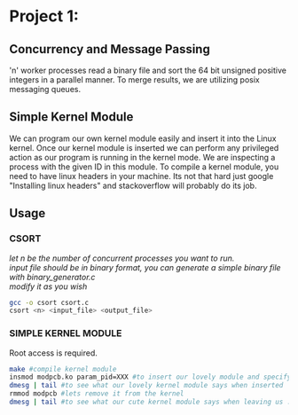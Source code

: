 # Project 1: 
## Concurrency and Message Passing

'n' worker processes read a binary file and sort the 64 bit unsigned positive integers in a parallel manner.
To merge results, we are utilizing posix messaging queues.

## Simple Kernel Module

We can program our own kernel module easily and insert it into the Linux kernel. Once our kernel module is inserted we can perform any privileged action as our program is running in the kernel mode. We are inspecting a process with the given ID in this module.
To compile a kernel module, you need to have linux headers in your machine. Its not that hard just google "Installing linux headers" and stackoverflow will probably do its job.


## Usage

### CSORT
_let n be the number of concurrent processes you want to run._  
_input file should be in binary format, you can generate a simple binary file with binary_generator.c_  
_modify it as you wish_  
```bash
gcc -o csort csort.c
csort <n> <input_file> <output_file>
``` 

### SIMPLE KERNEL MODULE
Root access is required.
```bash
make #compile kernel module  
insmod modpcb.ko param_pid=XXX #to insert our lovely module and specify a process id to inspect, (change XXX)   
dmesg | tail #to see what our lovely kernel module says when inserted  
rmmod modpcb #lets remove it from the kernel  
dmesg | tail #to see what our cute kernel module says when leaving us :(  
```


